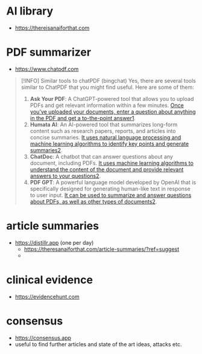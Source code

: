 # AI library
- https://thereisanaiforthat.com 

# PDF summarizer 
- https://www.chatpdf.com
>[!INFO] Similar tools to chatPDF (bingchat)
>Yes, there are several tools similar to ChatPDF that you might find useful. Here are some of them:
>1. **Ask Your PDF**: A ChatGPT-powered tool that allows you to upload PDFs and get relevant information within a few minutes. [Once you’ve uploaded your documents, enter a question about anything in the PDF and get a to-the-point answer](https://www.makeuseof.com/ai-tools-answer-pdf/)[1](https://www.makeuseof.com/ai-tools-answer-pdf/).
>2. **Humata AI**: An AI-powered tool that summarizes long-form content such as research papers, reports, and articles into concise summaries. [It uses natural language processing and machine learning algorithms to identify key points and generate summaries](https://www.aixploria.com/en/chatpdf/)[2](https://www.aixploria.com/en/chatpdf/).
>3. **ChatDoc**: A chatbot that can answer questions about any document, including PDFs. [It uses machine learning algorithms to understand the content of the document and provide relevant answers to your questions](https://www.aixploria.com/en/chatpdf/)[2](https://www.aixploria.com/en/chatpdf/).
>4. **PDF GPT**: A powerful language model developed by OpenAI that is specifically designed for generating human-like text in response to user input. [It can be used to summarize and answer questions about PDFs, as well as other types of documents](https://www.aixploria.com/en/chatpdf/)[2](https://www.aixploria.com/en/chatpdf/).

# article summaries 
- https://distillr.app (one per day)
  - https://theresanaiforthat.com/article-summaries/?ref=suggest
  - 

# clinical evidence 
- https://evidencehunt.com

# consensus
- https://consensus.app
- useful to find further articles and state of the art ideas, attacks etc. 

